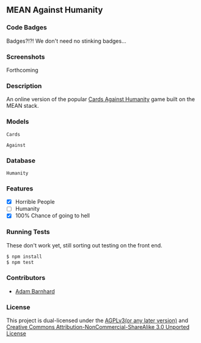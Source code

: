 ## MEAN Against Humanity
### Code Badges
Badges?!?! We don't need no stinking badges...

### Screenshots
Forthcoming

### Description
An online version of the popular [Cards Against Humanity](http://cardsagainsthumanity.com/) game built on the MEAN stack.

### Models
```
Cards
```

```
Against
```

### Database
```
Humanity
```

### Features
- [x] Horrible People
- [ ] Humanity
- [x] 100% Chance of going to hell

### Running Tests
These don't work yet, still sorting out testing on the front end.
```bash
$ npm install
$ npm test
```

### Contributors
- [Adam Barnhard](https://github.com/abarnhard)

### License
This project is dual-licensed under the [AGPLv3(or any later version)](http://www.gnu.org/licenses/agpl-3.0.html) and [Creative Commons Attribution-NonCommercial-ShareAlike 3.0 Unported License](http://creativecommons.org/licenses/by-nc-sa/3.0/deed.en_US)

